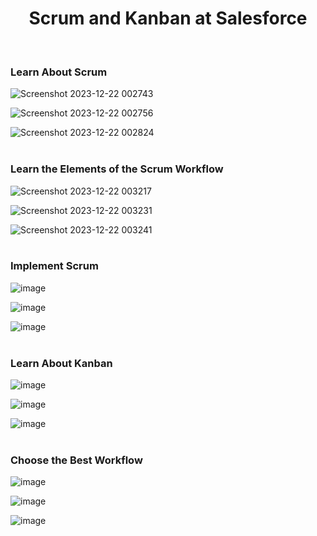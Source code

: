 <h1 align=center>Scrum and Kanban at Salesforce</h1>

<br>

<h3>Learn About Scrum</h3>

![Screenshot 2023-12-22 002743](https://github.com/HargunaniHarsha/Customer-Relationship-Management/assets/90439153/f1f737cc-5e17-4111-b14c-06fb7d7b2677)
<br>

![Screenshot 2023-12-22 002756](https://github.com/HargunaniHarsha/Customer-Relationship-Management/assets/90439153/19a62d48-b240-42a5-9b30-dd6a4a5c429e)
<br>

![Screenshot 2023-12-22 002824](https://github.com/HargunaniHarsha/Customer-Relationship-Management/assets/90439153/773b96fd-716e-4a2b-abef-7c0ef4b9d138)
<br>
<br>

<h3>Learn the Elements of the Scrum Workflow</h3>

![Screenshot 2023-12-22 003217](https://github.com/HargunaniHarsha/Customer-Relationship-Management/assets/90439153/9440a4a9-7cb7-474a-b9dd-405df60e3ce5)
<br>

![Screenshot 2023-12-22 003231](https://github.com/HargunaniHarsha/Customer-Relationship-Management/assets/90439153/32e029b6-7800-4d95-8e8d-1d288deb2519)
<br>

![Screenshot 2023-12-22 003241](https://github.com/HargunaniHarsha/Customer-Relationship-Management/assets/90439153/2bf2a519-0b2f-45a9-b12b-545506e482fb)
<br>
<br>

<h3>Implement Scrum</h3>

![image](https://github.com/HargunaniHarsha/Customer-Relationship-Management/assets/90439153/82dc9343-51ec-4e71-b7c5-028f1de3ccd3)
<br>

![image](https://github.com/HargunaniHarsha/Customer-Relationship-Management/assets/90439153/e70fb3e2-b819-48ec-aec9-57434e8bce77)
<br>

![image](https://github.com/HargunaniHarsha/Customer-Relationship-Management/assets/90439153/aca19be3-9c39-4771-a72c-4f8fe3e2a1fd)
<br>
<br>

<h3>Learn About Kanban</h3>

![image](https://github.com/HargunaniHarsha/Customer-Relationship-Management/assets/90439153/06281bf5-f6f0-46e5-b7ac-183f6be43006)
<br>

![image](https://github.com/HargunaniHarsha/Customer-Relationship-Management/assets/90439153/4c2f492b-7d34-40d0-85a2-0be1be92ed73)
<br>

![image](https://github.com/HargunaniHarsha/Customer-Relationship-Management/assets/90439153/bbe0d6fe-9bfc-4bed-bee4-b2ddb29a51e8)
<br>
<br>

<h3>Choose the Best Workflow</h3>

![image](https://github.com/HargunaniHarsha/Customer-Relationship-Management/assets/90439153/fa64749c-064f-4401-9ff5-98cba8080155)
<br>

![image](https://github.com/HargunaniHarsha/Customer-Relationship-Management/assets/90439153/104901ad-1665-4fbc-9699-d10537af90ed)
<br>

![image](https://github.com/HargunaniHarsha/Customer-Relationship-Management/assets/90439153/48d57156-895e-4c29-87e9-1c92fa109d51)
<br>
